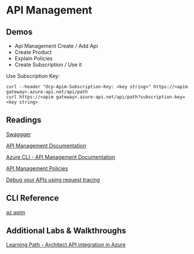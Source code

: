 # API Management

## Demos

- Api Management Create / Add Api
- Create Product
- Explain Policies
- Create Subscription / Use it

Use Subscription Key:

```
curl --header "Ocp-Apim-Subscription-Key: <key string>" https://<apim gateway>.azure-api.net/api/path
curl https://<apim gateway>.azure-api.net/api/path?subscription-key=<key string>
```

## Readings

[Swaggger](https://swagger.io/)

[API Management Documentation](https://docs.microsoft.com/en-us/azure/api-management/)

[Azure CLI - API Management Documentation](https://docs.microsoft.com/en-us/cli/azure/apim?view=azure-cli-latest)

[API Management Policies](https://docs.microsoft.com/en-us/azure/api-management/api-management-policies)

[Debug your APIs using request tracing](https://docs.microsoft.com/en-us/azure/api-management/api-management-howto-api-inspector)

## CLI Reference

[az apim](https://docs.microsoft.com/en-us/cli/azure/apim?view=azure-cli-latest)

## Additional Labs & Walkthroughs

[Learning Path - Architect API integration in Azure](https://docs.microsoft.com/en-us/learn/paths/architect-api-integration/)
